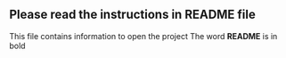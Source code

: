 ## Please read the instructions in README file
This file contains information to open the project
The word **README** is in bold